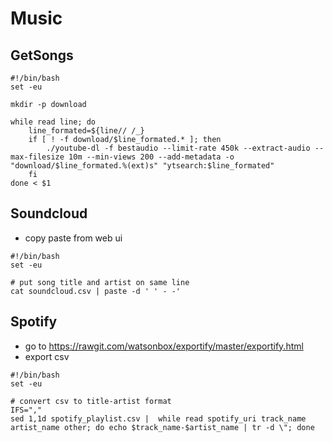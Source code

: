 # Music

## GetSongs
```
#!/bin/bash
set -eu

mkdir -p download

while read line; do
    line_formated=${line// /_}
    if [ ! -f download/$line_formated.* ]; then
        ./youtube-dl -f bestaudio --limit-rate 450k --extract-audio --max-filesize 10m --min-views 200 --add-metadata -o "download/$line_formated.%(ext)s" "ytsearch:$line_formated"
    fi
done < $1
```

## Soundcloud
* copy paste from web ui
```
#!/bin/bash
set -eu

# put song title and artist on same line
cat soundcloud.csv | paste -d ' ' - -'
```

## Spotify
* go to https://rawgit.com/watsonbox/exportify/master/exportify.html
* export csv
```
#!/bin/bash
set -eu

# convert csv to title-artist format
IFS=","
sed 1,1d spotify_playlist.csv |  while read spotify_uri track_name artist_name other; do echo $track_name-$artist_name | tr -d \"; done
```
